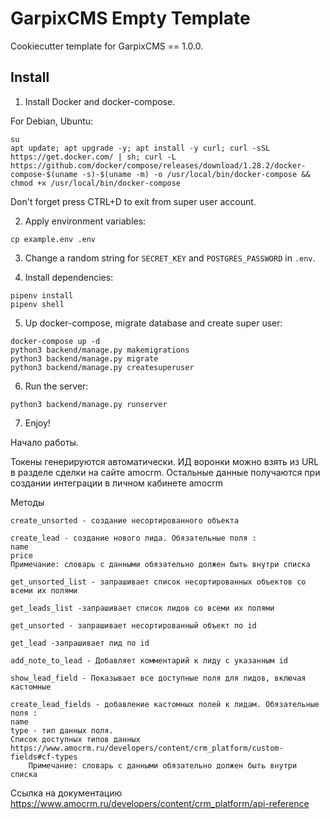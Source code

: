 # GarpixCMS Empty Template

Cookiecutter template for GarpixCMS == 1.0.0.

## Install

1. Install Docker and docker-compose.
   
For Debian, Ubuntu:

```
su
apt update; apt upgrade -y; apt install -y curl; curl -sSL https://get.docker.com/ | sh; curl -L https://github.com/docker/compose/releases/download/1.28.2/docker-compose-$(uname -s)-$(uname -m) -o /usr/local/bin/docker-compose && chmod +x /usr/local/bin/docker-compose
```

Don't forget press CTRL+D to exit from super user account.

2. Apply environment variables:

```
cp example.env .env
```

3. Change a random string for `SECRET_KEY` and `POSTGRES_PASSWORD` in `.env`.

4. Install dependencies:

```
pipenv install
pipenv shell
```

5. Up docker-compose, migrate database and create super user:

```
docker-compose up -d
python3 backend/manage.py makemigrations
python3 backend/manage.py migrate
python3 backend/manage.py createsuperuser
```

6. Run the server:

```
python3 backend/manage.py runserver
```

7. Enjoy!

Начало работы.

Токены генерируются автоматически. ИД воронки можно взять из URL в разделе сделки на сайте amocrm. Остальные данные получаются при создании интеграции в личном кабинете amocrm

Методы
```
create_unsorted - создание несортированного объекта
```
```
create_lead - создание нового лида. Обязательные поля :
name
price
Примечание: словарь с данными обязательно должен быть внутри списка
```
```
get_unsorted_list - запрашивает список несортированных объектов со всеми их полями
```
```
get_leads_list -запрашивает список лидов со всеми их полями
```
```
get_unsorted - запрашивает несортированный объект по id
```
```
get_lead -запрашивает лид по id
```
```
add_note_to_lead - Добавляет комментарий к лиду с указанным id
```
```
show_lead_field - Показывает все доступные поля для лидов, включая кастомные
```
```
create_lead_fields - добавление кастомных полей к лидам. Обязательные поля :
name
type - тип данных поля. 
Список доступных типов данных https://www.amocrm.ru/developers/content/crm_platform/custom-fields#cf-types
	Примечание: словарь с данными обязательно должен быть внутри списка
```

Ссылка на документацию
https://www.amocrm.ru/developers/content/crm_platform/api-reference
